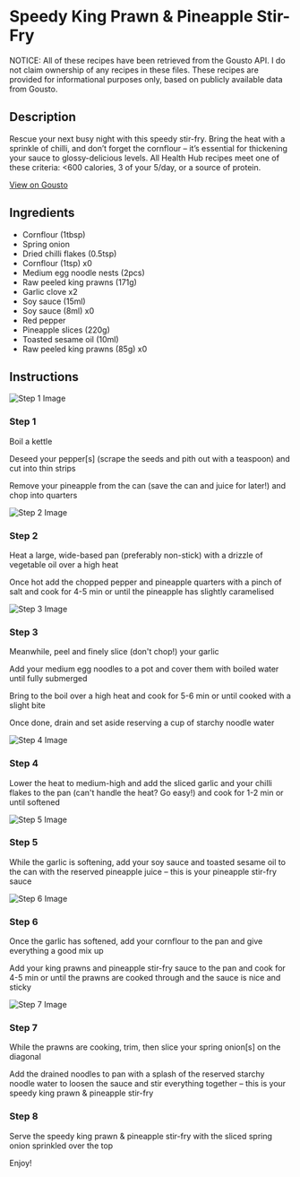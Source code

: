 # Speedy King Prawn & Pineapple Stir-Fry

NOTICE: All of these recipes have been retrieved from the Gousto API. I do not claim ownership of any recipes in these files. These recipes are provided for informational purposes only, based on publicly available data from Gousto.

## Description

Rescue your next busy night with this speedy stir-fry. Bring the heat with a sprinkle of chilli, and don’t forget the cornflour – it’s essential for thickening your sauce to glossy-delicious levels. All Health Hub recipes meet one of these criteria: <600 calories, 3 of your 5/day, or a source of protein.

[View on Gousto](https://www.gousto.co.uk/recipes/cookbook/speedy-prawn-pineapple-stir-fry)

## Ingredients

- Cornflour (1tbsp)
- Spring onion
- Dried chilli flakes (0.5tsp)
- Cornflour (1tsp) x0
- Medium egg noodle nests (2pcs)
- Raw peeled king prawns (171g)
- Garlic clove x2
- Soy sauce (15ml)
- Soy sauce (8ml) x0
- Red pepper
- Pineapple slices (220g)
- Toasted sesame oil (10ml)
- Raw peeled king prawns (85g) x0

## Instructions

![Step 1 Image](https://production-media.gousto.co.uk/cms/recipe-step-image/Step-1-1608121739332-x200.jpg)

### Step 1

Boil a kettle

Deseed your pepper[s] (scrape the seeds and pith out with a teaspoon) and cut into thin strips

Remove your pineapple from the can (save the can and juice for later!) and chop into quarters

![Step 2 Image](https://production-media.gousto.co.uk/cms/recipe-step-image/Step-2-1608121744824-x200.jpg)

### Step 2

Heat a large, wide-based pan (preferably non-stick) with a drizzle of vegetable oil over a high heat

Once hot add the chopped pepper and pineapple quarters with a pinch of salt and cook for 4-5 min or until the pineapple has slightly caramelised

![Step 3 Image](https://production-media.gousto.co.uk/cms/recipe-step-image/Step-3-1608121750514-x200.jpg)

### Step 3

Meanwhile, peel and finely slice (don't chop!) your garlic

Add your medium egg noodles to a pot and cover them with boiled water until fully submerged

Bring to the boil over a high heat and cook for 5-6 min or until cooked with a slight bite

Once done, drain and set aside reserving a cup of starchy noodle water

![Step 4 Image](https://production-media.gousto.co.uk/cms/recipe-step-image/Step-4-1608121759888-x200.jpg)

### Step 4

Lower the heat to medium-high and add the sliced garlic and your chilli flakes to the pan (can't handle the heat? Go easy!) and cook for 1-2 min or until softened

![Step 5 Image](https://production-media.gousto.co.uk/cms/recipe-step-image/Step-5-1608121786419-x200.jpg)

### Step 5

While the garlic is softening, add your soy sauce and toasted sesame oil to the can with the reserved pineapple juice – this is your pineapple stir-fry sauce

![Step 6 Image](https://production-media.gousto.co.uk/cms/recipe-step-image/Step-6-1608121813588-x200.jpg)

### Step 6

Once the garlic has softened, add your cornflour to the pan and give everything a good mix up

Add your king prawns and pineapple stir-fry sauce to the pan and cook for 4-5 min or until the prawns are cooked through and the sauce is nice and sticky

![Step 7 Image](https://production-media.gousto.co.uk/cms/recipe-step-image/Step-7-1608121822227-x200.jpg)

### Step 7

While the prawns are cooking, trim, then slice your spring onion[s] on the diagonal

Add the drained noodles to pan with a splash of the reserved starchy noodle water to loosen the sauce and stir everything together – this is your speedy king prawn & pineapple stir-fry

### Step 8

Serve the speedy king prawn & pineapple stir-fry with the sliced spring onion sprinkled over the top

Enjoy!


